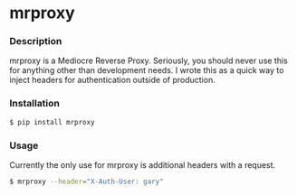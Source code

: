 # mrproxy

### Description
mrproxy is a Mediocre Reverse Proxy. Seriously, you should never use this for anything other than development needs. I wrote this as a quick way to inject headers for authentication outside of production.

### Installation

```bash
$ pip install mrproxy
```

### Usage

Currently the only use for mrproxy is additional headers with a request.

```bash
$ mrproxy --header="X-Auth-User: gary"
```

